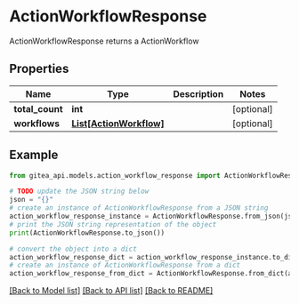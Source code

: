 # ActionWorkflowResponse

ActionWorkflowResponse returns a ActionWorkflow

## Properties

Name | Type | Description | Notes
------------ | ------------- | ------------- | -------------
**total_count** | **int** |  | [optional] 
**workflows** | [**List[ActionWorkflow]**](ActionWorkflow.md) |  | [optional] 

## Example

```python
from gitea_api.models.action_workflow_response import ActionWorkflowResponse

# TODO update the JSON string below
json = "{}"
# create an instance of ActionWorkflowResponse from a JSON string
action_workflow_response_instance = ActionWorkflowResponse.from_json(json)
# print the JSON string representation of the object
print(ActionWorkflowResponse.to_json())

# convert the object into a dict
action_workflow_response_dict = action_workflow_response_instance.to_dict()
# create an instance of ActionWorkflowResponse from a dict
action_workflow_response_from_dict = ActionWorkflowResponse.from_dict(action_workflow_response_dict)
```
[[Back to Model list]](../README.md#documentation-for-models) [[Back to API list]](../README.md#documentation-for-api-endpoints) [[Back to README]](../README.md)


